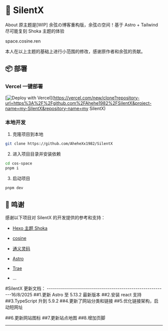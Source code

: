 # 🚀 SilentX

About
原主题是[WIP] 余弦の博客重构版，余弦の空间！基于 Astro + Tailwind 尽可能复刻 Shoka 主题的体验

space.cosine.ren

本人在以上主题的基础上进行小范围的修改，感谢原作者和余弦的贡献。

## 📦 部署

### Vercel 一键部署

[![Deploy with Vercel](https://vercel.com/button)](https://vercel.com/new/clone?repository-url=https%3A%2F%2Fgithub.com%2FAhehe1982%2FSilentX&project-name=my-SilentX&repository-name=my SilentX)

### 本地开发

1. 克隆项目到本地

```bash
git clone https://github.com/AheheXx1982/SilentX
```

2. 进入项目目录并安装依赖

```bash
cd cos-space
pnpm i
```

3. 启动项目

```bash
pnpm dev
```

## 🙏 鸣谢

感谢以下项目对 SilentX 的开发提供的参考和支持：

- [Hexo 主题 Shoka](https://shoka.lostyu.me/computer-science/note/theme-shoka-doc/)
- [cosine](https://github.com/cosZone/cos-space)
- [通义灵码](https://tongyi.aliyun.com/)
- [Astro](https://astro.build/)
- [Trae](https://trae.moe)

- ...

#SilentX 更新文档：
------------------------------------------------------------16/8/2025
##1.更新 Astro 至 5.13.2 最新版本
##2.安装 react 支持
##3.TypeScript 升到 5.9.2
##4.更新了网站分类和链接
##5.优化链接架构，启动短网址

##6.更新网站图标
##7.更新站点地图
##8.增加页脚

---
